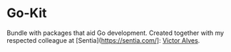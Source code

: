 # Go-Kit 

Bundle with packages that aid Go development. Created together with my respected colleague at [Sentia](https://sentia.com/]: [Victor Alves](https://github.com/vhugo).
